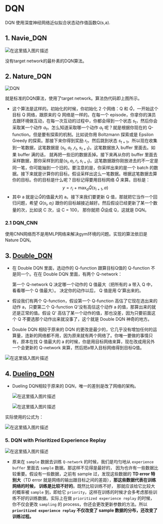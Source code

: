 # DQN
DQN 使用深度神经网络近似拟合状态动作值函数Q(s,a).





## 1. Navie_DQN
![在这里插入图片描述](https://img-blog.csdnimg.cn/cbcb947b5c8f4fb8b8fc835ae9008937.png?x-oss-process=image/watermark,type_d3F5LXplbmhlaQ,shadow_50,text_Q1NETiBAQ0hIMzIxMw==,size_20,color_FFFFFF,t_70,g_se,x_16)

没有target network的最朴素的DQN算法。

## 2. Nature_DQN
![DQN](https://img-blog.csdnimg.cn/9a7ff4f408da4ae78fa8cbd82db54cac.png?x-oss-process=image/watermark,type_d3F5LXplbmhlaQ,shadow_50,text_Q1NETiBAQ0hIMzIxMw==,size_20,color_FFFFFF,t_70,g_se,x_16)

就是标准的DQN算法，使用了target network。算法伪代码即上图所示。

- 这个算法是这样的。初始化的时候，你初始化 2 个网络：Q 和 $\hat{Q}$，一开始这个目标 Q 网络，跟原来的 Q 网络是一样的。在每一个 episode，你拿你的演员去跟环境做互动，在每一次互动的过程中，你都会得到一个状态 $s_t$，然后你会采取某一个动作 $a_t$。怎么知道采取哪一个动作 $a_t$ 呢？就是根据你现在的 Q-function。但是要有探索的机制。比如说你用 Boltzmann 探索或是 Epsilon Greedy 的探索。那接下来你得到奖励 $r_t$，然后跳到状态 $s_{t+1}$。所以现在收集到一笔数据，这笔数据是 ($s_t$, $a_t$ ,$r_t$, $s_{t+1}$)。这笔数据放入 buffer 里面去。如果 buffer 满的话， 就再把一些旧的数据丢掉。接下来再从你的 buffer 里面去采样数据，那你采样到的是$(s_{i}, a_{i}, r_{i}, s_{i+1})$。这笔数据跟你刚放进去的不一定是同一笔，你可能抽到一个旧的。要注意的是，你采样出来的是一个 batch 的数据。接下来就是计算你的目标。假设采样出这么一笔数据。根据这笔数据去算你的目标。你的目标是什么呢？目标记得要用目标网络 $\hat{Q}$ 来算。目标是：
  $$y=r_{i}+\max _{a} \hat{Q}\left(s_{i+1}, a\right) $$
- 其中 a 就是让$\hat{Q}$的值最大的 a。接下来我们要更新 Q 值，那就把它当作一个回归问题，希望 $Q(s_i,a_i)$ 跟你的目标越接近越好。然后假设已经更新了某一个数量的次，比如说 C 次，设 C = 100， 那你就把 $\hat{Q}$设成 Q，这就是 DQN。

### 2.1 DQN_CNN
使用CNN网络而不是用MLP网络来解决gym环境的问题。实现的算法依旧是Nature DQN。

## 3. [Double_DQN](https://arxiv.org/pdf/1509.06461.pdf)

- 在 Double DQN 里面，选动作的 Q-function 跟算目标Q值的 Q-function 不是同一个。在在 Double DQN 里面，有两个 Q-network：

  第一个 Q-network Q 决定哪一个动作的 Q 值最大（把所有的 a 带入 Q 中，看看哪一个 Q 值最大）。
  决定你的动作以后， Q 值是用 Q'算出来的。

- 假设我们有两个 Q-function，假设第一个 Q-function 高估了它现在选出来的动作 a，只要第二个 Q-function Q'没有高估这个动作 a 的值，那算出来的就还是正常的值。假设 Q'  高估了某一个动作的值，那也没差，因为只要前面这个 Q 不要选那个动作出来就没事了，这个就是 Double DQN 神奇的地方。

- Double DQN 相较于原来的 DQN 的更改是最少的，它几乎没有增加任何的运算量，连新的网络都不用，因为原来就有两个网络了。你唯一要做的事情只有，原本在找 Q 值最大的 a 的时候，你是用目标网络来算，现在改成用另外一个会更新的 Q-network 来算，然后把a带入目标网络得到目标Q值。

![在这里插入图片描述](https://img-blog.csdnimg.cn/9e9dfe39a44a4a70afd4ea498a6f4291.png)

## 4. [Dueling_DQN](https://arxiv.org/abs/1511.06581v3)

- Dueling DQN相较于原来的 DQN，唯一的差别是改了网络的架构。

  ![在这里插入图片描述](https://img-blog.csdnimg.cn/94ebf9bc547b4ddc84d90166641cd9b4.png)

  ![在这里插入图片描述](https://img-blog.csdnimg.cn/b30ae98f47a844b283cc3456622f82f2.png)

实际使用的公式为：

![在这里插入图片描述](https://img-blog.csdnimg.cn/0da11c6411794dd79e2ae9867e7c692c.png)



### 5. DQN with Prioritized Experience Replay

![在这里插入图片描述](https://img-blog.csdnimg.cn/c2d7edb57ca1407b8516f57cc540a025.png)


- 原来在 `sample` 数据去训练 `Q-network` 的时候，我们是均匀地从 `experience buffer` 里面去 `sample` 数据。那这样不见得是最好的， 因为也许有一些数据比较重要。假设有一些数据，之前有 sample 过，发现这些数据的 **TD error 特别大**（TD error 就是网络的输出跟目标之间的差距），**那这些数据代表在训练网络的时候， 训练是比较不好的**。既然比较训练不好， 那就应该给它比较大的概率被 `sample` 到，即给它 `priority`，这样在训练的时候才会多考虑那些训练不好的训练数据。实际上在做 `prioritized experience replay` 的时候，你不仅会更改 `sampling` 的 process，你还会更改更新参数的方法。所以 **`prioritized experience replay` 不仅改变了 sample 数据的分布，还改变了训练过程。**



